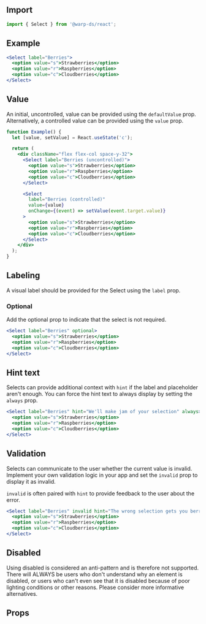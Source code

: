 ## Import

```js
import { Select } from '@warp-ds/react';
```

## Example

```jsx example
<Select label="Berries">
  <option value="s">Strawberries</option>
  <option value="r">Raspberries</option>
  <option value="c">Cloudberries</option>
</Select>
```

## Value

An initial, uncontrolled, value can be provided using the `defaultValue` prop.
Alternatively, a controlled value can be provided using the `value` prop.

```jsx example
function Example() {
  let [value, setValue] = React.useState('c');

  return (
    <div className="flex flex-col space-y-32">
      <Select label="Berries (uncontrolled)">
        <option value="s">Strawberries</option>
        <option value="r">Raspberries</option>
        <option value="c">Cloudberries</option>
      </Select>

      <Select
        label="Berries (controlled)"
        value={value}
        onChange={(event) => setValue(event.target.value)}
      >
        <option value="s">Strawberries</option>
        <option value="r">Raspberries</option>
        <option value="c">Cloudberries</option>
      </Select>
    </div>
  );
}
```

## Labeling

A visual label should be provided for the Select using the `label` prop.


### Optional

Add the optional prop to indicate that the select is not required.

```jsx example
<Select label="Berries" optional>
  <option value="s">Strawberries</option>
  <option value="r">Raspberries</option>
  <option value="c">Cloudberries</option>
</Select>
```

## Hint text

Selects can provide additional context with `hint` if the label and placeholder
aren't enough. You can force the hint text to always display by setting the
`always` prop.

```jsx example
<Select label="Berries" hint="We'll make jam of your selection" always>
  <option value="s">Strawberries</option>
  <option value="r">Raspberries</option>
  <option value="c">Cloudberries</option>
</Select>
```

## Validation

Selects can communicate to the user whether the current value is invalid.
Implement your own validation logic in your app and set the `invalid` prop to
display it as invalid.

`invalid` is often paired with `hint` to provide feedback to the user about the
error.

```jsx example
<Select label="Berries" invalid hint="The wrong selection gets you berried">
  <option value="s">Strawberries</option>
  <option value="r">Raspberries</option>
  <option value="c">Cloudberries</option>
</Select>
```

## Disabled

Using disabled is considered an anti-pattern and is therefore not supported.
There will ALWAYS be users who don't understand why an element is disabled, or
users who can't even see that it is disabled because of poor lighting conditions
or other reasons. Please consider more informative alternatives.

## Props

```props packages/select/src/component.tsx

```